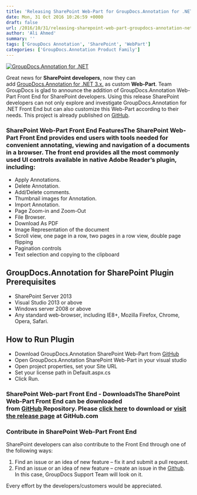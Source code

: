 ```yaml
---
title: 'Releasing SharePoint Web-Part for GroupDocs.Annotation for .NET'
date: Mon, 31 Oct 2016 10:26:59 +0000
draft: false
url: /2016/10/31/releasing-sharepoint-web-part-groupdocs-annotation-net/
author: 'Ali Ahmed'
summary: ''
tags: ['GroupDocs Annotation', 'SharePoint', 'WebPart']
categories: ['GroupDocs.Annotation Product Family']
---
```


[![GroupDocs.Annotation for .NET](https://blog.groupdocs.com/wp-content/uploads/sites/4/2016/11/groupdocs-annotation-net.png)](http://www.groupdocs.com/products/annotation/net)

Great news for **SharePoint developers**, now they can add [GroupDocs.Annotation for .NET 3.x.](http://www.groupdocs.com/dot-net/document-annotation-library "GroupDocs.Annotation for .NET") as custom **Web-Part**. Team GroupDocs is glad to announce the addition of GroupDocs.Annotation Web- Part Front End for SharePoint developers. Using this release SharePoint developers can not only explore and investigate GroupDocs.Annotation for .NET Front End but can also customize this Web-Part according to their needs. This project is already published on [GitHub](https://github.com/groupdocs-annotation/ "Download Web-Part Front-end").

### SharePoint Web-Part Front End FeaturesThe SharePoint Web-Part Front End provides end users with tools needed for convenient annotating, viewing and navigation of a documents in a browser. The front end provides all the most commonly used UI controls available in native Adobe Reader’s plugin, including:

*   Apply Annotations.
*   Delete Annotation.
*   Add/Delete comments.
*   Thumbnail images for Annotation.
*   Import Annotation.
*   Page Zoom-in and Zoom-Out
*   File Browser.
*   Download As PDF
*   Image Representation of the document
*   Scroll view, one page in a row, two pages in a row view, double page flipping
*   Pagination controls
*   Text selection and copying to the clipboard

## GroupDocs.Annotation for SharePoint Plugin Prerequisites

*   SharePoint Server 2013
*   Visual Studio 2013 or above
*   Windows server 2008 or above
*   Any standard web-browser, including IE8+, Mozilla Firefox, Chrome, Opera, Safari.

## How to Run Plugin

*   Download GroupDocs.Annotation SharePoint Web-Part from [GitHub](https://github.com/groupdocs-annotation/ "Download SharePoint Web-Part")
*   Open GroupDocs.Annotation SharePoint Web-Part in your visual studio
*   Open project properties, set your Site URL
*   Set your license path in Default.aspx.cs
*   Click Run.

### SharePoint Web-part Front End - DownloadsThe SharePoint Web-Part Front End can be downloaded from [GitHub ](https://github.com/groupdocs-annotation/ "Download GroupDocs.Annotation SharePoint Web-Part")Repository. Please [click here](https://github.com/groupdocs-annotation/GroupDocs.Annotation-for-.NET/releases/download/WebPart_V1.0.0/GroupDocs_Annotation_SharePoint_WebPart.rar "Download GroupDocs.Annotation SharePoint Web-Part") to download or [visit the release page](https://github.com/groupdocs-annotation/GroupDocs.Annotation-for-.NET/releases/tag/WebForm__V1.0.0) at GitHub.com

### Contribute in SharePoint Web-Part Front End

SharePoint developers can also contribute to the Front End through one of the following ways:

1.  Find an issue or an idea of new feature – fix it and submit a pull request.
2.  Find an issue or an idea of new feature – create an issue in the [Github](https://github.com/groupdocs-annotation/GroupDocs.Annotation-for-.NET/issues "GitHub Issue Tracking System"). In this case, GroupDocs Support Team will look on it.

Every effort by the developers/customers would be appreciated.




